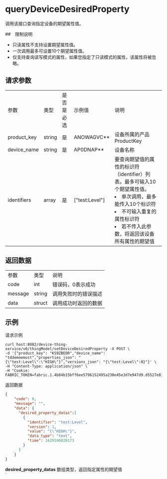 # queryDeviceDesiredProperty
调用该接口查询指定设备的期望属性值。

##　限制说明
* 只读属性不支持设置期望属性值。
* 一次调用最多可设置10个期望属性值。
* 仅支持查询读写模式的属性，如果您指定了只读模式的属性，该属性将被忽略。

## 请求参数

<table>
<tr> <td>参数</td> <td>类型</td> <td>是否是必选</td> <td>示例值</td> <td>说明</td> </tr>
<tr>
    <td>product_key</td>
    <td>string</td>
    <td>是</td>
    <td>ANOWAGVC**</td>
    <td>设备所属的产品ProductKey</td>
</tr>
<tr>
    <td>device_name</td>
    <td>string</td>
    <td>是</td>
    <td>AP0DNAP**</td>
    <td>设备名称</td>
</tr>
<tr>
    <td>identifiers</td>
    <td>array</td>
    <td>是</td>
    <td>["test:Level"]</td>
    <td>要查询期望值的属性的标识符（identifier）列表。最多可输入10个期望属性值。
        <li>单次调用，最多能传入10个标识符</li>
        <li>不可输入重复的属性标识符</li>
        <li>若不传入此参数，将返回该设备所有属性的期望值</li>
    </td>
</tr>
</table>

## 返回数据

<table>
<tr> <td>参数</td> <td>类型</td> <td>说明</td> </tr>
<tr>
    <td>code</td>
    <td>int</td>
    <td>错误码，0表示成功</td>
</tr>
<tr>
    <td>message</td>
    <td>string</td>
    <td>调用失败时的错误描述</td>
</tr>
<tr>
    <td>data</td>
    <td>struct</td>
    <td>调用成功时返回的数据</td>
</tr>
</table>

## 示例

请求示例
```
curl host:8082/device-thing-service/v0/thingModel/setDeviceDesiredProperty -X POST \
-d '{"product_key": "KS9ZBEOR","device_name": "tddemoemost","properties_json": "{\"test:Level\":\"HIGH\"}","versions_json": "{\"test:Level\":0}"}' \
-H "Content-Type: application/json" \
-H "Cookie: FABRIC_TOKEN=fabric.1.4b84b15bff6ee5796152495a230e45e3d7e947d9.d5527e81265b78e47b7891e3ad18d4cdddd3fda2.1629086990.c24c2f07" 
```

返回数据
```json
{
    "code": 0,
    "message": "",
    "data": {
      "desired_property_datas":[
        {
          "identifier": "test:Level",
          "version": 1,
          "value": "{\"HIGH\"}",
          "data_type": "text",
          "time": 1629100828173
        }
      ]
    }
}
```
<div>
<b>desired_property_datas</b> 数组类型，返回指定属性的期望值
</div>`